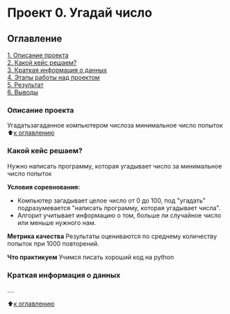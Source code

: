 # Проект 0. Угадай число

## Оглавление
[1. Описание проекта](https://github.com/SqueroDoc/Doc_rep/blob/main/project_0/README.MD#Описание-проекта)\
[2. Какой кейс решаем?](https://github.com/SqueroDoc/Doc_rep/blob/main/project_0/README.MD#Какой-кейс-решаем)\
[3. Краткая информация о данных](https://github.com/SqueroDoc/Doc_rep/blob/main/project_0/README.MD#Краткая-информация-о-данных)\
[4. Этапы работы над проектом](https://github.com/SqueroDoc/Doc_rep/blob/main/project_0/README.MD#Этапы-работы-над-проектом)\
[5. Результат](https://github.com/SqueroDoc/Doc_rep/blob/main/project_0/README.MD#Результат)\
[6. Выводы](https://github.com/SqueroDoc/Doc_rep/blob/main/project_0/README.MD#Выводы)

### Описание проекта
Угадатьзагаданное компьютером числоза минимальное число попыток
:arrow_up:[к оглавлению](https://github.com/SqueroDoc/Doc_rep/blob/main/project_0/READDME.MD#Оглавление)

### Какой кейс решаем?
Нужно написать программу, которая угадывает число за минимальное число попыток

**Условия соревнования:**
- Компьютер загадывает целое число от 0 до 100, под "угадать" подразумевается "написать программу, которая угадывает числа".
- Алгорит учитывает информацию о том, больше ли случайное число или меньше нужного нам.

**Метрика качества**
Результаты оцениваются по среднему количеству попыток при 1000 повторений.

**Что практикуем**
Учимся писать хороший код на python

### Краткая информация о данных
....

:arrow_up:[к оглавлению](https://github.com/SqueroDoc/Doc_rep/blob/main/project_0/READDME.MD#Оглавление)